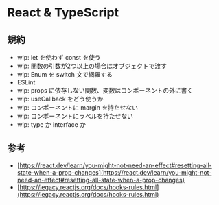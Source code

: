 # React & TypeScript

## 規約
- wip: let を使わず const を使う
- wip: 関数の引数が2つ以上の場合はオブジェクトで渡す
- wip: Enum を switch 文で網羅する
- ESLint
- wip: props に依存しない関数、変数はコンポーネントの外に書く
- wip: useCallback をどう使うか
- wip: コンポーネントに margin を持たせない
- wip: コンポーネントにラベルを持たせない
- wip: type か interface か

## 参考

- [https://react.dev/learn/you-might-not-need-an-effect#resetting-all-state-when-a-prop-changes](https://react.dev/learn/you-might-not-need-an-effect#resetting-all-state-when-a-prop-changes)
- [https://legacy.reactjs.org/docs/hooks-rules.html](https://legacy.reactjs.org/docs/hooks-rules.html)
